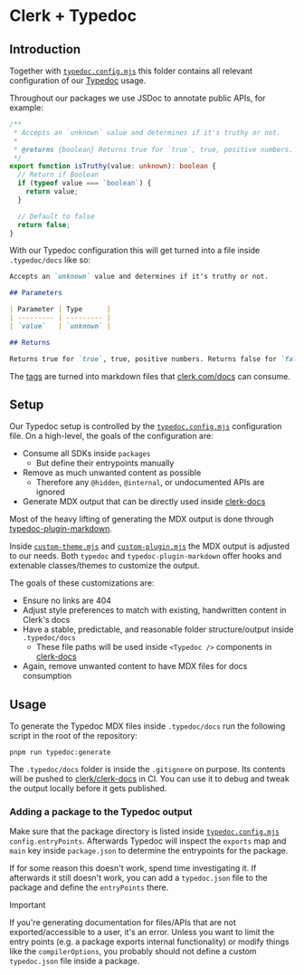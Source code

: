 # Clerk + Typedoc

## Introduction

Together with [`typedoc.config.mjs`](../typedoc.config.mjs) this folder contains all relevant configuration of our [Typedoc](https://typedoc.org/) usage.

Throughout our packages we use JSDoc to annotate public APIs, for example:

```ts
/**
 * Accepts an `unknown` value and determines if it's truthy or not.
 *
 * @returns {boolean} Returns true for `true`, true, positive numbers. Returns false for `false`, false, 0, negative integers and anything else.
 */
export function isTruthy(value: unknown): boolean {
  // Return if Boolean
  if (typeof value === `boolean`) {
    return value;
  }

  // Default to false
  return false;
}
```

With our Typedoc configuration this will get turned into a file inside `.typedoc/docs` like so:

```md
Accepts an `unknown` value and determines if it's truthy or not.

## Parameters

| Parameter | Type      |
| --------- | --------- |
| `value`   | `unknown` |

## Returns

Returns true for `true`, true, positive numbers. Returns false for `false`, false, 0, negative integers and anything else.
```

The [tags](https://typedoc.org/documents/Tags.html) are turned into markdown files that [clerk.com/docs](https://clerk.com/docs) can consume.

## Setup

Our Typedoc setup is controlled by the [`typedoc.config.mjs`](../typedoc.config.mjs) configuration file. On a high-level, the goals of the configuration are:

- Consume all SDKs inside `packages`
  - But define their entrypoints manually
- Remove as much unwanted content as possible
  - Therefore any `@hidden`, `@internal`, or undocumented APIs are ignored
- Generate MDX output that can be directly used inside [clerk-docs](https://github.com/clerk/clerk-docs)

Most of the heavy lifting of generating the MDX output is done through [typedoc-plugin-markdown](https://typedoc-plugin-markdown.org/).

Inside [`custom-theme.mjs`](./custom-theme.mjs) and [`custom-plugin.mjs`](./custom-plugin.mjs) the MDX output is adjusted to our needs. Both `typedoc` and `typedoc-plugin-markdown` offer hooks and extenable classes/themes to customize the output.

The goals of these customizations are:

- Ensure no links are 404
- Adjust style preferences to match with existing, handwritten content in Clerk's docs
- Have a stable, predictable, and reasonable folder structure/output inside `.typedoc/docs`
  - These file paths will be used inside `<Typedoc />` components in [clerk-docs](https://github.com/clerk/clerk-docs)
- Again, remove unwanted content to have MDX files for docs consumption

## Usage

To generate the Typedoc MDX files inside `.typedoc/docs` run the following script in the root of the repository:

```shell
pnpm run typedoc:generate
```

The `.typedoc/docs` folder is inside the `.gitignore` on purpose. Its contents will be pushed to [clerk/clerk-docs](https://github.com/clerk/clerk-docs/tree/main/clerk-typedoc) in CI. You can use it to debug and tweak the output locally before it gets published.

### Adding a package to the Typedoc output

Make sure that the package directory is listed inside [`typedoc.config.mjs`](../typedoc.config.mjs) `config.entryPoints`. Afterwards Typedoc will inspect the `exports` map and `main` key inside `package.json` to determine the entrypoints for the package.

If for some reason this doesn't work, spend time investigating it. If afterwards it still doesn't work, you can add a `typedoc.json` file to the package and define the `entryPoints` there.

> [!IMPORTANT]
> If you're generating documentation for files/APIs that are not exported/accessible to a user, it's an error. Unless you want to limit the entry points (e.g. a package exports internal functionality) or modify things like the `compilerOptions`, you probably should not define a custom `typedoc.json` file inside a package.
